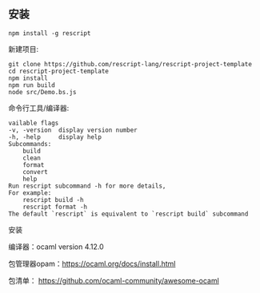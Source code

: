 ## 安装

```shell
npm install -g rescript
```

新建项目:

```shell
git clone https://github.com/rescript-lang/rescript-project-template
cd rescript-project-template
npm install
npm run build
node src/Demo.bs.js
```

命令行工具/编译器:

```shell
vailable flags
-v, -version  display version number
-h, -help     display help 
Subcommands:
    build    
    clean
    format
    convert
    help
Run rescript subcommand -h for more details,
For example:
    rescript build -h
    rescript format -h
The default `rescript` is equivalent to `rescript build` subcommand
```

安装

编译器：ocaml version 4.12.0

包管理器opam：https://ocaml.org/docs/install.html

包清单： https://github.com/ocaml-community/awesome-ocaml



